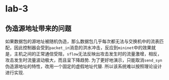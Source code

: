# lab-3
## 伪造源地址带来的问题
如果数据包的源地址被随机伪造，那么数据包几乎每次都无法与交换机中的流表匹配，因此控制器会受到`packet_in`消息的洪水冲击，反应到`mininet`中的效果就是，主机之间的正常通信受阻，`sflow`无法反映出攻击发生时的流量激增，相反，攻击发生时流量波动极大，而且呈下降趋势. 为了更好地演示，只能取消`send_syn`伪造源地址的特性，改用一个固定的虚假地址代替. 所以该系统难以按照理论设计进行实现.
